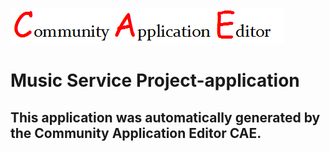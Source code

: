 ![CAE](https://github.com/PhilCAEOrg/application-190/blob/master/img/logo.png)  

Music Service Project-application
===================


This application was automatically generated by the Community Application Editor CAE.  
---------------
